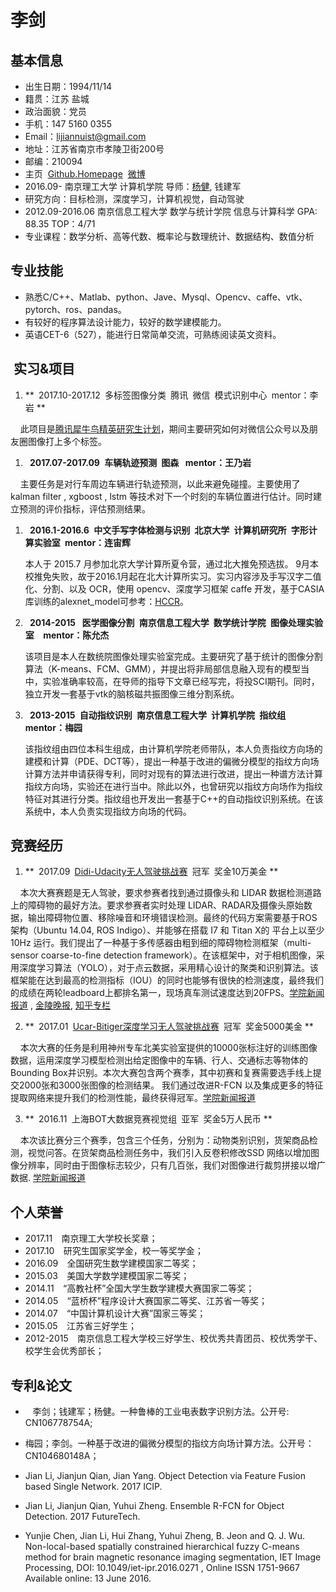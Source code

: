 # 李剑

## 基本信息                
* 出生日期：1994/11/14                  
* 籍贯：江苏 盐城                
* 政治面貌：党员     
* 手机：147 5160 0355
* Email：lijiannuist@gmail.com 
* 地址：江苏省南京市孝陵卫街200号 
* 邮编：210094
* 主页  [Github.Homepage](https://github.com/lijiannuist)  [微博](https://weibo.com/3012693523/profile?rightmod=1&wvr=6&mod=personinfo&is_all=1)
* 2016.09- 南京理工大学  计算机学院 导师：[杨健](https://baike.baidu.com/item/%E6%9D%A8%E5%81%A5/9376288?fr=aladdin), 钱建军 
* 研究方向：目标检测，深度学习，计算机视觉，自动驾驶
* 2012.09-2016.06 南京信息工程大学  数学与统计学院  信息与计算科学 GPA: 88.35 TOP：4/71    
* 专业课程：数学分析、高等代数、概率论与数理统计、数据结构、数值分析

## 专业技能
* 	熟悉C/C++、Matlab、python、Jave、Mysql、Opencv、caffe、vtk、pytorch、ros、pandas。
* 	有较好的程序算法设计能力，较好的数学建模能力。
* 	英语CET-6（527），能进行日常简单交流，可熟练阅读英文资料。

##  实习&项目

1. 	**` `2017.10-2017.12` `多标签图像分类` `腾讯` `微信` `模式识别中心` `mentor：李岩  **

     此项目是[腾讯犀牛鸟精英研究生计划](http://cs.njust.edu.cn/43/55/c1817a148309/page.htm)，期间主要研究如何对微信公众号以及朋友圈图像打上多个标签。
 
1. 	**` `2017.07-2017.09` `车辆轨迹预测` `图森 ` `mentor：王乃岩**

     主要任务是对行车周边车辆进行轨迹预测，以此来避免碰撞。主要使用了kalman filter , xgboost , lstm 等技术对下一个时刻的车辆位置进行估计。同时建立预测的评价指标，评估预测结果。
     
1. 	**` `2016.1-2016.6` `中文手写字体检测与识别` `北京大学` `计算机研究所` `字形计算实验室` `mentor：连宙辉**

     本人于 2015.7 月参加北京大学计算所夏令营，通过北大推免预选拔。 9月本校推免失败，故于2016.1月起在北大计算所实习。实习内容涉及手写汉字二值化、分割、以及 OCR，使用 opencv、深度学习框架 caffe 开发，基于CASIA库训练的alexnet_model可参考：[HCCR](http://pan.baidu.com/s/1qYCbfqs)。

2. 	**` `2014-2015` ` 医学图像分割` `南京信息工程大学` `数学统计学院` `图像处理实验室`  `mentor：陈允杰**

     该项目是本人在数统院图像处理实验室完成。主要研究了基于统计的图像分割算法（K-means、FCM、GMM），并提出将非局部信息融入现有的模型当中，实验准确率较高，在导师的指导下文章已经写完，将投SCI期刊。同时，独立开发一套基于vtk的脑核磁共振图像三维分割系统。

3. 	**` `2013-2015` `自动指纹识别` `南京信息工程大学` `计算机学院` `指纹组` `mentor：梅园**

     该指纹组由四位本科生组成，由计算机学院老师带队，本人负责指纹方向场的建模和计算（PDE、DCT等），提出一种基于改进的偏微分模型的指纹方向场计算方法并申请获得专利，同时对现有的算法进行改进，提出一种谱方法计算指纹方向场，实验还在进行当中。除此以外，也曾研究以指纹方向场作为指纹特征对其进行分类。指纹组也开发出一套基于C++的自动指纹识别系统。在该系统中，本人负责实现指纹方向场的代码。

## 竞赛经历
1. 	**` `2017.09` `[Didi-Udacity无人驾驶挑战赛](http://research.xiaojukeji.com/)` `冠军` `奖金10万美金 **

     本次大赛赛题是无人驾驶，要求参赛者找到通过摄像头和 LIDAR 数据检测道路上的障碍物的最好方法。要求参赛者实时处理 LIDAR、RADAR及摄像头原始数据，输出障碍物位置、移除噪音和环境错误检测。最终的代码方案需要基于ROS 架构（Ubuntu 14.04, ROS  Indigo）、并能够在搭载 I7 和 Titan  X的 平台上以至少 10Hz 运行。我们提出了一种基于多传感器由粗到细的障碍物检测框架（multi-sensor coarse-to-fine detection  framework）。在该框架中，对于相机图像，采用深度学习算法（YOLO），对于点云数据，采用精心设计的聚类和识别算法。该框架能在达到最高的检测指标（IOU）的同时也能够有很快的检测速度，最终我们的成绩在两轮leadboard上都排名第一，现场真车测试速度达到20FPS。[学院新闻报道](http://cs.njust.edu.cn/49/27/c1817a149799/page.htm) , [金陵晚报](http://jlwb.njnews.cn/html/2017-09/22/content_110945.htm), [知乎专栏](https://zhuanlan.zhihu.com/p/29907537)

2. 	**` `2017.01` `[Ucar-Bitiger深度学习无人驾驶挑战赛](https://www.bittiger.io/competition?utm_source=Zhihu&utm_medium=Lurenjia&utm_content=post733)` `冠军` `奖金5000美金 **

     本次大赛的任务是利用神州专车北美实验室提供的10000张标注好的训练图像数据，运用深度学习模型检测出给定图像中的车辆、行人、交通标志等物体的Bounding Box并识别。本次大赛包含两个赛季，其中初赛和复赛需要选手线上提交2000张和3000张图像的检测结果。 我们通过改进R-FCN 以及集成更多的特征提取网络来提升我们的检测性能，最终获得冠军。[学院新闻报道](http://cs.njust.edu.cn/1b/66/c1817a138086/page.htm)

3. 	**` `2016.11` `上海BOT大数据竞赛视觉组` `亚军` `奖金5万人民币 **

     本次该比赛分三个赛季，包含三个任务，分别为：动物类别识别，货架商品检测，视觉问答。在货架商品检测任务中，我们引入反卷积修改SSD 网络以增加图像分辨率，同时由于图像标志较少，只有几百张，我们对图像进行裁剪拼接以增广数据. [学院新闻报道](http://cs.njust.edu.cn/08/81/c1817a133249/page.htm)

## 个人荣誉
*    2017.11`  `南京理工大学校长奖章；
*    2017.10`  `研究生国家奖学金，校一等奖学金；
*    2016.09`  `全国研究生数学建模国家二等奖；
* 	2015.03`  `美国大学数学建模国家二等奖；
* 	2014.11`  `“高教社杯”全国大学生数学建模大赛国家二等奖；
* 	2014.05`  `“蓝桥杯”程序设计大赛国家二等奖、江苏省一等奖；
* 	2014.07`  `“中国计算机设计大赛”国家三等奖；
* 	2015.05`  `江苏省三好学生；
* 	2012-2015`  `南京信息工程大学校三好学生、校优秀共青团员、校优秀学干、校学生会优秀部长；

## 专利&论文
*    李剑；钱建军；杨健。一种鲁棒的工业电表数字识别方法。公开号: CN106778754A;
* 	梅园；李剑。一种基于改进的偏微分模型的指纹方向场计算方法。公开号：CN104680148A；

*    Jian Li, Jianjun Qian, Jian Yang. Object Detection via Feature Fusion based Single Network. 2017 ICIP.
*    Jian Li, Jianjun Qian, Yuhui Zheng. Ensemble R-FCN for Object Detection. 2017 FutureTech.
* 	Yunjie Chen, Jian Li, Hui Zhang, Yuhui Zheng, B. Jeon and Q. J. Wu. Non-local-based spatially constrained hierarchical fuzzy C-means method for brain magnetic resonance imaging segmentation, IET Image Processing, DOI: 10.1049/iet-ipr.2016.0271 , Online ISSN 1751-9667 Available online: 13 June 2016.


